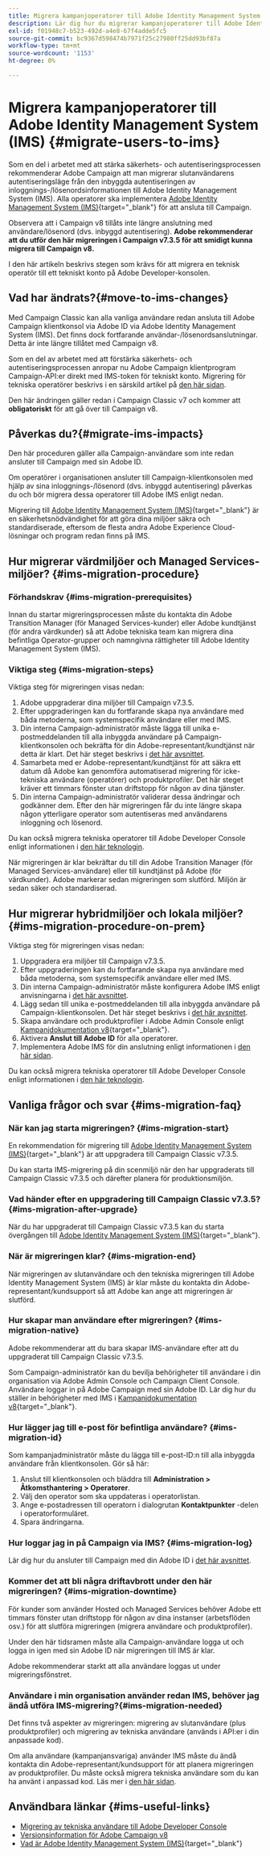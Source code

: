 ```yaml
---
title: Migrera kampanjoperatorer till Adobe Identity Management System (IMS)
description: Lär dig hur du migrerar kampanjoperatorer till Adobe Identity Management System (IMS)
exl-id: f01948c7-b523-492d-a4e8-67f4adde5fc5
source-git-commit: bc9367d598474b7971f25c27980ff25dd93bf87a
workflow-type: tm+mt
source-wordcount: '1153'
ht-degree: 0%

---
```


# Migrera kampanjoperatorer till Adobe Identity Management System (IMS) {#migrate-users-to-ims}

Som en del i arbetet med att stärka säkerhets- och autentiseringsprocessen rekommenderar Adobe Campaign att man migrerar slutanvändarens autentiseringsläge från den inbyggda autentiseringen av inloggnings-/lösenordsinformationen till Adobe Identity Management System (IMS). Alla operatorer ska implementera [Adobe Identity Management System (IMS)](https://helpx.adobe.com/enterprise/using/identity.html){target="_blank"} för att ansluta till Campaign.

Observera att i Campaign v8 tillåts inte längre anslutning med användare/lösenord (dvs. inbyggd autentisering). **Adobe rekommenderar att du utför den här migreringen i Campaign v7.3.5 för att smidigt kunna migrera till Campaign v8.**

I den här artikeln beskrivs stegen som krävs för att migrera en teknisk operatör till ett tekniskt konto på Adobe Developer-konsolen.

## Vad har ändrats?{#move-to-ims-changes}

Med Campaign Classic kan alla vanliga användare redan ansluta till Adobe Campaign klientkonsol via Adobe ID via Adobe Identity Management System (IMS). Det finns dock fortfarande användar-/lösenordsanslutningar. Detta är inte längre tillåtet med Campaign v8.

Som en del av arbetet med att förstärka säkerhets- och autentiseringsprocessen anropar nu Adobe Campaign klientprogram Campaign-API:er direkt med IMS-token för tekniskt konto. Migrering för tekniska operatörer beskrivs i en särskild artikel på [den här sidan](ims-migration.md).

Den här ändringen gäller redan i Campaign Classic v7 och kommer att **obligatoriskt** för att gå över till Campaign v8.

## Påverkas du?{#migrate-ims-impacts}

Den här proceduren gäller alla Campaign-användare som inte redan ansluter till Campaign med sin Adobe ID.

Om operatörer i organisationen ansluter till Campaign-klientkonsolen med hjälp av sina inloggnings-/lösenord (dvs. inbyggd autentisering) påverkas du och bör migrera dessa operatorer till Adobe IMS enligt nedan.

Migrering till [Adobe Identity Management System (IMS)](https://helpx.adobe.com/enterprise/using/identity.html){target="_blank"} är en säkerhetsnödvändighet för att göra dina miljöer säkra och standardiserade, eftersom de flesta andra Adobe Experience Cloud-lösningar och program redan finns på IMS.

## Hur migrerar värdmiljöer och Managed Services-miljöer? {#ims-migration-procedure}

### Förhandskrav {#ims-migration-prerequisites}

Innan du startar migreringsprocessen måste du kontakta din Adobe Transition Manager (för Managed Services-kunder) eller Adobe kundtjänst (för andra värdkunder) så att Adobe tekniska team kan migrera dina befintliga Operator-grupper och namngivna rättigheter till Adobe Identity Management System (IMS).

### Viktiga steg {#ims-migration-steps}

Viktiga steg för migreringen visas nedan:

1. Adobe uppgraderar dina miljöer till Campaign v7.3.5.
1. Efter uppgraderingen kan du fortfarande skapa nya användare med båda metoderna, som systemspecifik användare eller med IMS.
1. Din interna Campaign-administratör måste lägga till unika e-postmeddelanden till alla inbyggda användare på Campaign-klientkonsolen och bekräfta för din Adobe-representant/kundtjänst när detta är klart.  Det här steget beskrivs i [det här avsnittet](#ims-migration-id).
1. Samarbeta med er Adobe-representant/kundtjänst för att säkra ett datum då Adobe kan genomföra automatiserad migrering för icke-tekniska användare (operatörer) och produktprofiler. Det här steget kräver ett timmars fönster utan driftstopp för någon av dina tjänster.
1. Din interna Campaign-administratör validerar dessa ändringar och godkänner dem. Efter den här migreringen får du inte längre skapa någon ytterligare operator som autentiseras med användarens inloggning och lösenord.

Du kan också migrera tekniska operatorer till Adobe Developer Console enligt informationen i [den här teknologin](ims-migration.md).

När migreringen är klar bekräftar du till din Adobe Transition Manager (för Managed Services-användare) eller till kundtjänst på Adobe (för värdkunder). Adobe markerar sedan migreringen som slutförd. Miljön är sedan säker och standardiserad.


## Hur migrerar hybridmiljöer och lokala miljöer? {#ims-migration-procedure-on-prem}

Viktiga steg för migreringen visas nedan:

1. Uppgradera era miljöer till Campaign v7.3.5.
1. Efter uppgraderingen kan du fortfarande skapa nya användare med båda metoderna, som systemspecifik användare eller med IMS.
1. Din interna Campaign-administratör måste konfigurera Adobe IMS enligt anvisningarna i [det här avsnittet](../../integrations/using/configuring-ims.md).
1. Lägg sedan till unika e-postmeddelanden till alla inbyggda användare på Campaign-klientkonsolen. Det här steget beskrivs i [det här avsnittet](#ims-migration-id).
1. Skapa användare och produktprofiler i Adobe Admin Console enligt [Kampanjdokumentation v8](https://experienceleague.adobe.com/docs/campaign/campaign-v8/admin/permissions/manage-permissions.html){target="_blank"}.
1. Aktivera **Anslut till Adobe ID** för alla operatorer.
1. Implementera Adobe IMS för din anslutning enligt informationen i [den här sidan](../../integrations/using/implementing-ims.md).

Du kan också migrera tekniska operatorer till Adobe Developer Console enligt informationen i [den här teknologin](ims-migration.md).


## Vanliga frågor och svar {#ims-migration-faq}

### När kan jag starta migreringen? {#ims-migration-start}

En rekommendation för migrering till [Adobe Identity Management System (IMS)](https://helpx.adobe.com/enterprise/using/identity.html){target="_blank"} är att uppgradera till Campaign Classic v7.3.5.

Du kan starta IMS-migrering på din scenmiljö när den har uppgraderats till Campaign Classic v7.3.5 och därefter planera för produktionsmiljön.

### Vad händer efter en uppgradering till Campaign Classic v7.3.5? {#ims-migration-after-upgrade}

När du har uppgraderat till Campaign Classic v7.3.5 kan du starta övergången till [Adobe Identity Management System (IMS)](https://helpx.adobe.com/enterprise/using/identity.html){target="_blank"}.

### När är migreringen klar? {#ims-migration-end}

När migreringen av slutanvändare och den tekniska migreringen till Adobe Identity Management System (IMS) är klar måste du kontakta din Adobe-representant/kundsupport så att Adobe kan ange att migreringen är slutförd.

### Hur skapar man användare efter migreringen? {#ims-migration-native}

Adobe rekommenderar att du bara skapar IMS-användare efter att du uppgraderat till Campaign Classic v7.3.5.

Som Campaign-administratör kan du bevilja behörigheter till användare i din organisation via Adobe Admin Console och Campaign Client Console. Användare loggar in på Adobe Campaign med sin Adobe ID. Lär dig hur du ställer in behörigheter med IMS i [Kampanjdokumentation v8](https://experienceleague.adobe.com/docs/campaign/campaign-v8/admin/permissions/gs-permissions.html){target="_blank"}.

### Hur lägger jag till e-post för befintliga användare? {#ims-migration-id}

Som kampanjadministratör måste du lägga till e-post-ID:n till alla inbyggda användare från klientkonsolen. Gör så här:

1. Anslut till klientkonsolen och bläddra till **Administration > Åtkomsthantering > Operatorer**.
1. Välj den operator som ska uppdateras i operatorlistan.
1. Ange e-postadressen till operatorn i dialogrutan **Kontaktpunkter** -delen i operatorformuläret.
1. Spara ändringarna.

<!--You can also import a CSV file to update all your operator profiles with their email.-->


### Hur loggar jag in på Campaign via IMS? {#ims-migration-log}

Lär dig hur du ansluter till Campaign med din Adobe ID i [det här avsnittet](../../integrations/using/implementing-ims.md).

### Kommer det att bli några driftavbrott under den här migreringen? {#ims-migration-downtime}

För kunder som använder Hosted och Managed Services behöver Adobe ett timmars fönster utan driftstopp för någon av dina instanser (arbetsflöden osv.) för att slutföra migreringen (migrera användare och produktprofiler).

Under den här tidsramen måste alla Campaign-användare logga ut och logga in igen med sin Adobe ID när migreringen till IMS är klar.

Adobe rekommenderar starkt att alla användare loggas ut under migreringsfönstret.

### Användare i min organisation använder redan IMS, behöver jag ändå utföra IMS-migrering?{#ims-migration-needed}

Det finns två aspekter av migreringen: migrering av slutanvändare (plus produktprofiler) och migrering av tekniska användare (används i API:er i din anpassade kod).

Om alla användare (kampanjansvariga) använder IMS måste du ändå kontakta din Adobe-representant/kundsupport för att planera migreringen av produktprofiler. Du måste också migrera tekniska användare som du kan ha använt i anpassad kod. Läs mer i [den här sidan](ims-migration.md).

## Användbara länkar {#ims-useful-links}

* [Migrering av tekniska användare till Adobe Developer Console](ims-migration.md)
* [Versionsinformation för Adobe Campaign v8](../../rn/using/latest-release.md)
* [Vad är Adobe Identity Management System (IMS)](https://helpx.adobe.com/enterprise/using/identity.html){target="_blank"}
